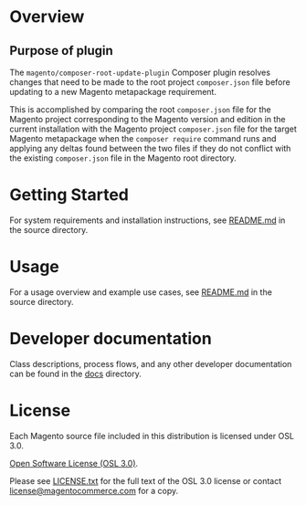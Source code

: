 # Overview

## Purpose of plugin

The `magento/composer-root-update-plugin` Composer plugin resolves changes that need to be made to the root project `composer.json` file before updating to a new Magento metapackage requirement.

This is accomplished by comparing the root `composer.json` file for the Magento project corresponding to the Magento version and edition in the current installation with the Magento project `composer.json` file for the target Magento metapackage when the `composer require` command runs and applying any deltas found between the two files if they do not conflict with the existing `composer.json` file in the Magento root directory.

# Getting Started

For system requirements and installation instructions, see [README.md](src/Magento/ComposerRootUpdatePlugin#getting-started) in the source directory.

# Usage

For a usage overview and example use cases, see [README.md](src/Magento/ComposerRootUpdatePlugin#usage) in the source directory.

# Developer documentation

Class descriptions, process flows, and any other developer documentation can be found in the [docs](docs) directory.

# License

Each Magento source file included in this distribution is licensed under OSL 3.0.

[Open Software License (OSL 3.0)](https://opensource.org/licenses/osl-3.0.php).

Please see [LICENSE.txt](https://github.com/magento/composer-root-update-plugin/blob/develop/LICENSE.txt) for the full text of the OSL 3.0 license or contact license@magentocommerce.com for a copy.
